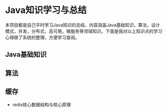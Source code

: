 # Java知识学习与总结

本项目都是自己平时学习Java知识的总结，内容涵盖Java基础知识，算法，设计模式，并发，分布式，高可用，微服务等领域知识。下面是我对以上知识点的学习心得做了系统的整理，方便学习查阅。

## Java基础知识



## 算法



## 缓存

- redis核心数据结构与核心原理